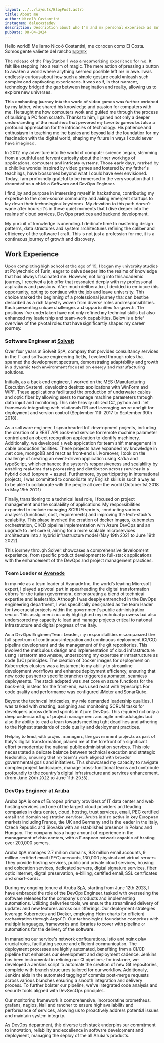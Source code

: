 ```yaml
---
layout: ../../layouts/BlogPost.astro
title: About me
author: Nicolò Costantini
instagram: dalecostadev
description: Description about who I'm and my personal experiece as Software and DevOps Engineer from 2012 to now. I worked also as team leader (in startup and enterprise contexts) so I have some familiarity with the management of the team and the schedule of the work using AGILE methodologies.
pubDate: 08-04-2024
---
```



Hello world!! Me llamo Nicolò Costantini, me conocen como El Costa. Somos gente valiente del rancho 🇲🇽🇲🇽

The release of the PlayStation 1 was a mesmerizing experience for me. It felt like stepping into a realm of magic. The mere action of pressing a button to awaken a world where anything seemed possible left me in awe. I was endlessly curious about how such a simple gesture could unleash such complex and captivating experiences. It was as if, in that moment, technology bridged the gap between imagination and reality, allowing us to explore new universes.

This enchanting journey into the world of video games was further enriched by my father, who shared his knowledge and passion for computers with me. He taught me how computers work and guided me through the process of building a PC from scratch. Thanks to him, I gained not only a deeper understanding of the machines that powered my favorite games but also a profound appreciation for the intricacies of technology. His patience and enthusiasm in teaching me the basics and beyond laid the foundation for my fascination with the digital world, shaping my future in ways I could never have imagined.

In 2012, my adventure into the world of computer science began, stemming from a youthful and fervent curiosity about the inner workings of applications, computers and intricate systems. Those early days, marked by a childlike wonder inspired by video games and fostered by my father's teachings, have blossomed beyond what I could have ever envisioned. Today, I am profoundly grateful to be immersed in the very vocation that I dreamt of as a child: a Software and DevOps Engineer.

I find joy and purpose in immersing myself in hackathons, contributing my expertise to the open-source community and aiding emergent startups to lay down their technological keystones. My devotion to this path doesn't wane after hours; it's in these quiet moments that I dive deeper into the realms of cloud services, DevOps practices and backend development.

My pursuit of knowledge is unending. I dedicate time to mastering design patterns, data structures and system architectures refining the caliber and efficiency of the software I craft. This is not just a profession for me, it is a continuous journey of growth and discovery.


## Work Experience

Upon completing high school at the age of 19, I began my university studies at Polytechnic of Turin, eager to delve deeper into the realms of knowledge that had always fascinated me. However, not long into this academic journey, I received a job offer that resonated deeply with my professional aspirations and passions. After much deliberation, I decided to embrace this opportunity, opting to continue with the job and leave university. This choice marked the beginning of a professional journey that can best be described as a rich tapestry woven from diverse roles and responsibilities. Each presenting unique challenges and opportunities for growth. The positions I've undertaken have not only refined my technical skills but also enhanced my leadership and team-work capabilities. Below is a brief overview of the pivotal roles that have significantly shaped my career journey:


### Software Engineer at [Solveit](https://www.solve.it/?lang=en)

Over four years at Solveit SpA, company that provides consultancy services in the IT and software engineering fields, I evolved through roles that spanned the development spectrum, demonstrating adaptability and growth in a dynamic tech environment focused on energy and manufacturing solutions.

Initially, as a back-end engineer, I worked on the MES (Manufacturing Execution System), developing desktop applications with WinForm and WPF. These applications facilitated the production of underwater cables and optic fiber by allowing users to manage machine parameters through data input and monitoring. This role heavily utilized C#, python and .net framework integrating with relationals DB and leveraging azure and git for deployment and version control (September 11th 2017 to  September 30th 2018).

As a software engineer, I spearheaded IoT development projects, including the creation of a REST API back-end service for remote machine parameter control and an object recognition application to identify machinery. Additionally, we developed a web application for team shift management in cable production facilities. These projects have expanded my knowledge in .net core, mongoDB and react as front-end ui. Moreover, I took on the challenge of creating an event-driven application using Kafka and typeScript, which enhanced the system's responsiveness and scalability by enabling real-time data processing and distribution across services in a hybrid cloud (onprem + azure). Furthermore, by participating in international projects, I was committed to consolidate my English skills in such a way as to be able to collaborate with the people all over the world (October 1st 2018 to May 18th 2021).

Finally, transitioning to a technical lead role, I focused on project management and the scalability of applications. My responsibilities expanded to include managing SCRUM sprints, conducting various analyses (functional, cost, requirements) and improving the tech-stack's scalability. This phase involved the creation of docker images, kubernetes orchestration, CI/CD pipeline implementation with Azure DevOps and an upgrade to .net core 6, aiming for a more scalable microservices architecture into a hybrid infrastructure model (May 19th 2021 to June 19th 2022).

This journey through Solveit showcases a comprehensive development experience, from specific product development to full-stack applications with the enhancement of the DevOps and project management practices.


### Team Leader at [Avanade](https://www.avanade.com/en-nl)

In my role as a team leader at Avanade Inc, the world’s leading Microsoft expert, I played a pivotal part in spearheading the digital transformation efforts for the Italian government, demonstrating a blend of technical expertise and leadership. Although I was deeply entrenched in the DevOps engineering department, I was specifically designated as the team leader for two crucial projects within the government's public administration sector. This assignment not only highlighted my technical prowess but also underscored my capacity to lead and manage projects critical to national infrastructure and digital progress of the Italy.

As a DevOps Engineer/Team Leader, my responsibilities encompassed the full spectrum of continuous integration and continuous deployment (CI/CD) pipeline development and the management of the git repositories. This involved the meticulous design and implementation of cloud infrastructure using Terraform and Ansible, underscoring my expertise in infrastructure as code (IaC) principles. The creation of Docker images for deployment on Kubernetes clusters was a testament to my ability to streamline development workflows and enhance deployment efficiency, ensuring that new code pushed to specific branches triggered automated, seamless deployments. The stack adopted was .net core on azure functions for the back-end; instead for the front-end, was used react with typescript. For code quality and performance was configured JMeter and SonarQube.

Beyond the technical intricacies, my role demanded leadership qualities. I was tasked with creating, assigning and monitoring SCRUM tasks for developers across defined sprints in Azure DevOps. This required not only a deep understanding of project management and agile methodologies but also the ability to lead a team towards meeting tight deadlines and adhering to the highest standards of code quality and deployment practices.

Helping to lead, with project managers, the government projects as part of Italy's digital transformation, placed me at the forefront of a significant effort to modernize the national public administration services. This role necessitated a delicate balance between technical execution and strategic leadership, ensuring that my team's work aligned with broader governmental goals and initiatives. This showcased my capacity to navigate complex project landscapes, manage cross-functional teams and contribute profoundly to the country's digital infrastructure and services enhancement. (from June 20th 2022 to June 11th 2023).


### DevOps Engineer at [Aruba](https://www.aruba.it/en/home.aspx)

Aruba SpA is one of Europe’s primary providers of IT data center and web hosting services and one of the largest cloud providers and leading companies in data center, cloud, hosting, trust services, email, PEC certified email and domain registration services. Aruba is also active in key European markets including France, the UK and Germany and is the leader in the Italy, Czech Republic and Slovakia with an established presence in Poland and Hungary. The company has a huge amount of experience in the management of data centers, with a European network capable of hosting over 200,000 servers.

Aruba SpA manages 2.7 million domains, 9.8 million email accounts, 9 million certified email (PEC) accounts, 130,000 physical and virtual servers. They provide hosting services, public and private cloud services, housing and colocation services, dedicated servers, digital signature services, fiber optic internet, digital preservation, e-billing, certified email, SSL certificates and smart-cards.

During my ongoing tenure at Aruba SpA, starting from June 12th 2023, I have embraced the role of the DevOps Engineer, tasked with overseeing the software releases for the company's products and implementing automations. Utilizing deliveries tools, we ensure the streamlined delivery of updates and new features across our offerings. Our deployment strategies leverage Kubernetes and Docker, employing Helm charts for efficient orchestration through ArgoCD. Our technological foundation comprises with multiple languages, frameworks and libraries to cover with pipeline or automations for the delivery of the software.

In managing our service's network configurations, istio and nginx play crucial roles, facilitating secure and efficient communication. The deployment processes are highly automated, benefiting from a CI/CD pipeline that enhances our development and deployment cadence. Jenkins has been instrumental in refining our CI pipelines; for instance, we developed a Jenkins script to automate the creation of new Git repositories, complete with branch structures tailored for our workflow. Additionally, Jenkins aids in the automated tagging of commits post-merge requests across various branches ensuring a smooth integration and delivery process. To further bolster our pipeline, we've integrated code analysis and security tools aligned with DevSecOps principles.

Our monitoring framework is comprehensive, incorporating prometheus, grafana, nagios, kiali and rancher to ensure high availability and performance of services, allowing us to proactively address potential issues and maintain system integrity.

As DevOps department, this diverse tech stack underpins our commitment to innovation, reliability and excellence in software development and deployment, managing the deploy of the all Aruba's products.
